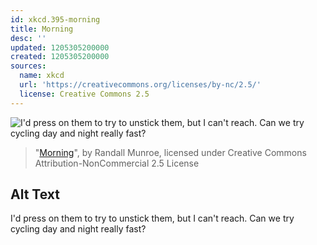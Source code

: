 ```yaml
---
id: xkcd.395-morning
title: Morning
desc: ''
updated: 1205305200000
created: 1205305200000
sources:
  name: xkcd
  url: 'https://creativecommons.org/licenses/by-nc/2.5/'
  license: Creative Commons 2.5
---
```

![I'd press on them to try to unstick them, but I can't reach.  Can we try cycling day and night really fast?](https://imgs.xkcd.com/comics/morning.png)
> "[Morning](https://xkcd.com/395/)", by Randall Munroe, licensed under Creative Commons Attribution-NonCommercial 2.5 License

## Alt Text
I'd press on them to try to unstick them, but I can't reach.  Can we try cycling day and night really fast?
